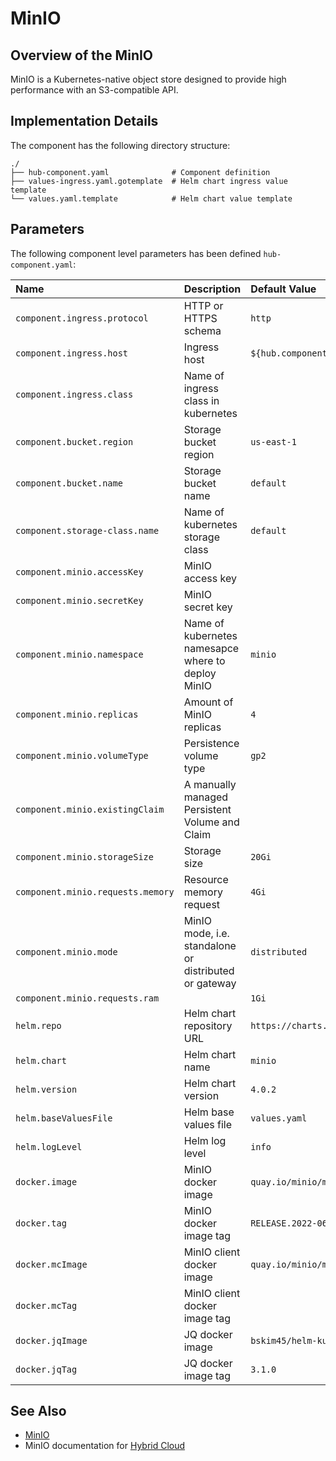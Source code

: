 # MinIO

## Overview of the MinIO

MinIO is a Kubernetes-native object store designed to provide high performance with an S3-compatible API.

## Implementation Details

The component has the following directory structure:

```text
./
├── hub-component.yaml              # Component definition
├── values-ingress.yaml.gotemplate  # Helm chart ingress value template
└── values.yaml.template            # Helm chart value template
```

## Parameters

The following component level parameters has been defined `hub-component.yaml`:

| Name | Description | Default Value |
| :--- | :---        | :---          |
| `component.ingress.protocol` | HTTP or HTTPS schema | `http` |
| `component.ingress.host` | Ingress host | `${hub.componentName}.${dns.domain}` |
| `component.ingress.class` | Name of ingress class in kubernetes | |
| `component.bucket.region` | Storage bucket region  | `us-east-1` |
| `component.bucket.name` | Storage bucket name | `default` |
| `component.storage-class.name` | Name of kubernetes storage class | `default` |
| `component.minio.accessKey` | MinIO access key | |
| `component.minio.secretKey` | MinIO secret key | |
| `component.minio.namespace` | Name of kubernetes namesapce where to deploy MinIO | `minio` |
| `component.minio.replicas` | Amount of MinIO replicas | `4` |
| `component.minio.volumeType` | Persistence volume type | `gp2` |
| `component.minio.existingClaim` | A manually managed Persistent Volume and Claim | |
| `component.minio.storageSize` | Storage size | `20Gi` |
| `component.minio.requests.memory` | Resource memory request | `4Gi` |
| `component.minio.mode` | MinIO mode, i.e. standalone or distributed or gateway | `distributed` |
| `component.minio.requests.ram` | | `1Gi` |
| `helm.repo` | Helm chart repository URL | `https://charts.min.io/` |
| `helm.chart` | Helm chart name | `minio` |
| `helm.version` | Helm chart version | `4.0.2` |
| `helm.baseValuesFile` | Helm base values file | `values.yaml` |
| `helm.logLevel` | Helm log level | `info` |
| `docker.image` | MinIO docker image | `quay.io/minio/minio` |
| `docker.tag` | MinIO docker image tag | `RELEASE.2022-06-02T02-11-04Z` |
| `docker.mcImage` | MinIO client docker image | `quay.io/minio/mc` |
| `docker.mcTag` | MinIO client docker image tag | |
| `docker.jqImage` | JQ docker image | `bskim45/helm-kubectl-jq` |
| `docker.jqTag` | JQ docker image tag | `3.1.0` |

## See Also

* [MinIO](https://min.io/)
* MinIO documentation for [Hybrid Cloud](https://docs.min.io/minio/k8s/)

